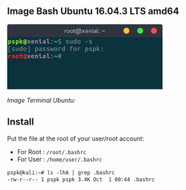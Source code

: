 ## Image Bash Ubuntu 16.04.3 LTS amd64
![Bash-ubuntu-with-bashrc](https://github.com/PhineasPhreak/dotfiles/blob/master/screenshots/bash-ubuntu.png)


*Image Terminal Ubuntu:*

## Install 
Put the file at the root of your user/root account:
* For Root : `/root/.bashrc`
* For User : `/home/user/.bashrc`
```
pspk@kali:~# ls -lhA | grep .bashrc
-rw-r--r-- 1 pspk pspk 3.4K Oct  1 00:44 .bashrc
```
